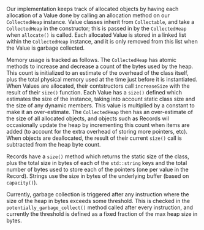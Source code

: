 Our implementation keeps track of allocated objects by having each allocation of a Value done by calling an allocation method on our `CollectedHeap` instance. Value classes inherit from `Collectable`, and take a `CollectedHeap` in the constructor; this is passed in by the `CollectedHeap` when `allocate()` is called. Each allocated Value is stored in a linked list within the `CollectedHeap` instance, and it is only removed from this list when the Value is garbage collected.

Memory usage is tracked as follows. The `CollectedHeap` has atomic methods to increase and decrease a count of the bytes used by the heap. This count is initialized to an estimate of the overhead of the class itself, plus the total physical memory used at the time just before it is instantiated. When Values are allocated, their contstructors call `increaseSize` with the result of their `size()` function. Each Value has a `size()` defined which estimates the size of the instance, taking into account static class size and the size of any dynamic members. This value is multiplied by a constant to make it an over-estimate. The `CollectedHeap` then has an over-estimate of the size of all allocated objects, and objects such as Records wil occasionally update the heap by incrementing this count when items are added (to account for the extra overhead of storing more pointers, etc). When objects are deallocated, the result of their current `size()` call is subtracted from the heap byte count.

Records have a `size()` method which returns the static size of the class, plus the total size in bytes of each of the `std::string` keys and the total number of bytes used to store each of the pointers (one per value in the Record). Strings use the size in bytes of the underlying buffer (based on `capacity()`).

Currently, garbage collection is triggered after any instruction where the size of the heap in bytes exceeds some threshold. This is checked in the `potentially_garbage_collect()` method called after every instruction, and currently the threshold is defined as a fixed fraction of the max heap size in bytes.
